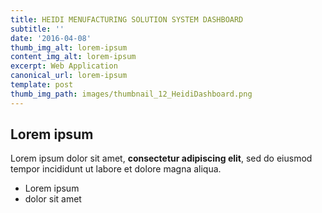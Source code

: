 ```yaml
---
title: HEIDI MENUFACTURING SOLUTION SYSTEM DASHBOARD
subtitle: ''
date: '2016-04-08'
thumb_img_alt: lorem-ipsum
content_img_alt: lorem-ipsum
excerpt: Web Application
canonical_url: lorem-ipsum
template: post
thumb_img_path: images/thumbnail_12_HeidiDashboard.png
---
```

## Lorem ipsum

Lorem ipsum dolor sit amet, **consectetur adipiscing elit**, sed do eiusmod tempor incididunt ut labore et dolore magna aliqua.

- Lorem ipsum
- dolor sit amet